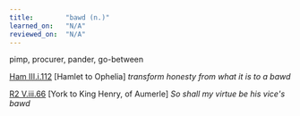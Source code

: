```yaml
---
title:        "bawd (n.)"
learned_on:   "N/A"
reviewed_on:  "N/A"
---
```


pimp, procurer, pander, go-between

[Ham III.i.112](https://www.shakespeareswords.com/Public/Play.aspx?Act=3&Scene=1&WorkId=2#117186) \[Hamlet to Ophelia\] *transform honesty from what it is to a bawd*

[R2 V.iii.66](https://www.shakespeareswords.com/Public/Play.aspx?Act=5&Scene=3&WorkId=22#192964) \[York to King Henry, of Aumerle\] *So shall my virtue be his vice's bawd*

